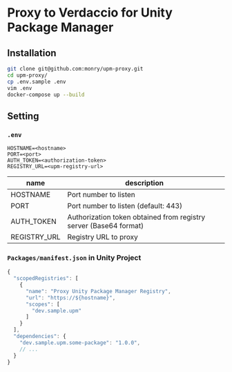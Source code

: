 # Proxy to Verdaccio for Unity Package Manager

## Installation

```bash
git clone git@github.com:monry/upm-proxy.git
cd upm-proxy/
cp .env.sample .env
vim .env
docker-compose up --build
```

## Setting

### `.env`

```.env
HOSTNAME=<hostname>
PORT=<port>
AUTH_TOKEN=<authorization-token>
REGISTRY_URL=<upm-registry-url>
```

| name | description |
| --- | --- |
| HOSTNAME | Port number to listen |
| PORT | Port number to listen (default: 443) |
| AUTH_TOKEN | Authorization token obtained from registry server (Base64 format) |
| REGISTRY_URL | Registry URL to proxy |

### `Packages/manifest.json` in Unity Project

```js
{
  "scopedRegistries": [
    {
      "name": "Proxy Unity Package Manager Registry",
      "url": "https://${hostname}",
      "scopes": [
        "dev.sample.upm"
      ]
    }
  ],
  "dependencies": {
    "dev.sample.upm.some-package": "1.0.0",
    // ...
  }
}
```
